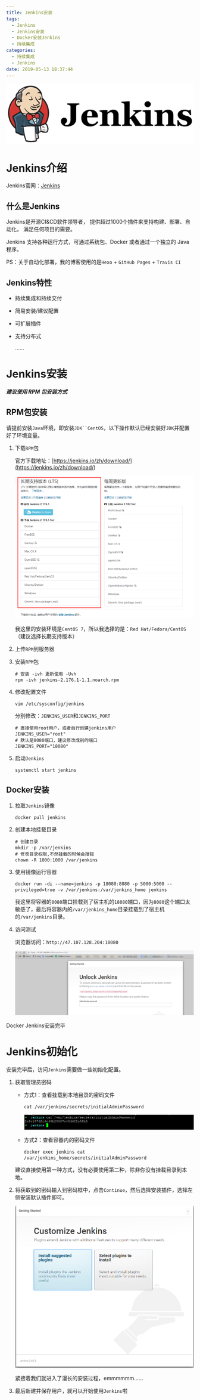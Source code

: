 ```yaml
---
title: Jenkins安装
tags:
  - Jenkins
  - Jenkins安装
  - Docker安装Jenkins
  - 持续集成
categories:
  - 持续集成
  - Jenkins
date: 2019-05-13 18:37:44
---
```


<center><i></i></center>

![](https://raw.githubusercontent.com/imxushuai/ForPicGo/master/jenkins.png)

<!-- more -->

# Jenkins介绍

Jenkins官网：[Jenkins](<https://jenkins.io/zh/>)

## 什么是Jenkins

Jenkins是开源CI&CD软件领导者， 提供超过1000个插件来支持构建、部署、自动化， 满足任何项目的需要。

Jenkins 支持各种运行方式，可通过系统包、Docker 或者通过一个独立的 Java 程序。

PS：关于自动化部署，我的博客使用的是`Hexo` + `GitHub Pages` + `Travis CI`

## Jenkins特性

- 持续集成和持续交付

- 简易安装/建议配置

- 可扩展插件

- 支持分布式

  ......



# Jenkins安装

***建议使用 RPM 包安装方式***

## RPM包安装

请提前安装`Java`环境，即安装`JDK``CentOS`，以下操作默认已经安装好`JDK`并配置好了环境变量。

1. 下载`RPM`包

   官方下载地址：[https://jenkins.io/zh/download/](<https://jenkins.io/zh/download/>)

   ![](https://raw.githubusercontent.com/imxushuai/ForPicGo/master/20190628234509.png)

   我这里的安装环境是`CentOS 7`，所以我选择的是：`Red Hat/Fedora/CentOS`（建议选择长期支持版本）

2. 上传`RPM`到服务器

3. 安装`RPM`包

   ```shell
   # 安装 -ivh 更新使用 -Uvh
   rpm -ivh jenkins-2.176.1-1.1.noarch.rpm
   ```

4. 修改配置文件

   ```shell
   vim /etc/sysconfig/jenkins
   ```

   分别修改：`JENKINS_USER`和`JENKINS_PORT`

   ```shell
   # 直接使用root用户，或者自行创建jenkins用户
   JENKINS_USER="root"
   # 默认是8080端口，建议修改成别的端口
   JENKINS_PORT="18080"
   ```

5. 启动`Jenkins`

   ```shell
   systemctl start jenkins
   ```


## Docker安装

1. 拉取`Jenkins`镜像

   ```shell
   docker pull jenkins
   ```

2. 创建本地挂载目录

   ```shell
   # 创建目录
   mkdir -p /var/jenkins
   # 修改目录权限,不然挂载的时候会报错
   chown -R 1000:1000 /var/jenkins
   ```

3. 使用镜像运行容器

   ```shell
   docker run -di --name=jenkins -p 18080:8080 -p 5000:5000 --privileged=true -v /var/jenkins:/var/jenkins_home jenkins
   ```

   我这里将容器的`8080`端口挂载到了宿主机的`18080`端口，因为`8080`这个端口太敏感了，最后将容器内的`/var/jenkins_home`目录挂载到了宿主机的`/var/jenkins`目录。

4. 访问测试

   浏览器访问：`http://47.107.128.204:18080`

   ![](https://raw.githubusercontent.com/imxushuai/ForPicGo/master/20190629002927.png)

Docker Jenkins安装完毕

# Jenkins初始化

安装完毕后，访问`Jenkins`需要做一些初始化配置。

1. 获取管理员密码

   - 方式1：查看挂载到本地目录的密码文件

     ```shell
     cat /var/jenkins/secrets/initialAdminPassword
     ```

     ![](https://raw.githubusercontent.com/imxushuai/ForPicGo/master/20190629003259.png)

   - 方式2：查看容器内的密码文件

     ```shell
     docker exec jenkins cat /var/jenkins_home/secrets/initialAdminPassword
     ```

   建议直接使用第一种方式，没有必要使用第二种，除非你没有挂载目录到本地。

2. 将获取到的密码输入到密码框中，点击`Continue`，然后选择安装插件，选择左侧安装默认插件即可。

   ![](https://raw.githubusercontent.com/imxushuai/ForPicGo/master/20190629003528.png)

   紧接着我们就进入了漫长的安装过程，emmmmmm......

3. 最后新建并保存用户，就可以开始使用`Jenkins`啦